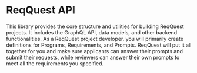 # ReqQuest API

This library provides the core structure and utilities for building ReqQuest projects. It includes the GraphQL API, data models, and other backend functionalities. As a ReqQuest project developer, you will primarily create definitions for Programs, Requirements, and Prompts. ReqQuest will put it all together for you and make sure applicants can answer their prompts and submit their requests, while reviewers can answer their own prompts to meet all the requirements you specified.
